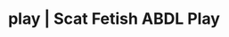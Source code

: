 ---
categories:
- Lingerie Art
- Self-Pleasure
- AI Erotica
- Slow Burn
- Femdom
image: /assets/images/1747713863028.webp
layout: post
schema:
  description: Premium adult content featuring Scat Fetish, ABDL Play. High-quality
    visuals with provocative themes.
  keywords:
  - Body Positivity
  - ABDL Play
  - Scat Fetish
  - Erotic Audiobooks
  - Alt Romance
  - Sensual Cosplay
  - Immersive Erotica
  name: 1747713863028 | Scat Fetish ABDL Play
  type: VisualArtwork
seo:
  description: Featured content with premium ABDL Play, Scat Fetish. HD images available.
  keywords: ABDL Play, Scat Fetish
  og_image: /assets/images/1747713863028.webp
  schema_type: VisualArtwork
tags:
- '#play'
- Scat Fetish
- ABDL Play
title: play | Scat Fetish ABDL Play
---